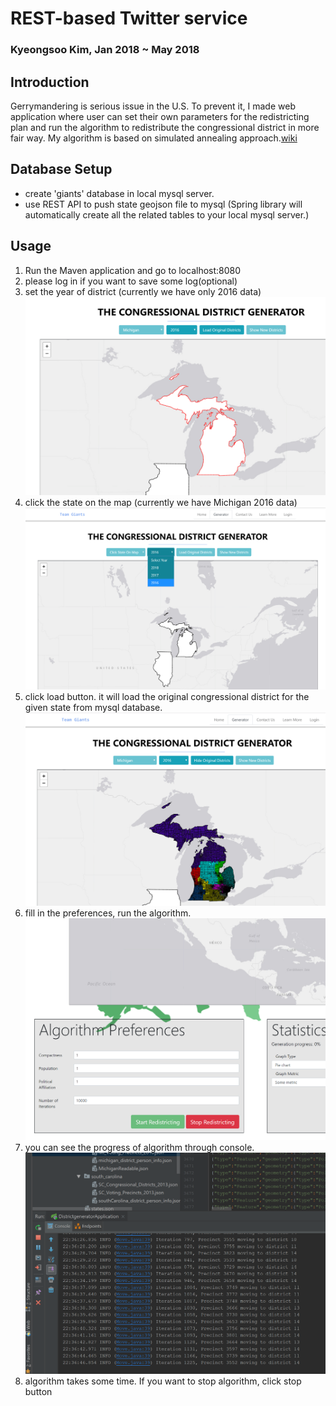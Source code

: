 # REST-based Twitter service
### Kyeongsoo Kim, Jan 2018 ~ May 2018

## Introduction
Gerrymandering is serious issue in the U.S. To prevent it, I made web application where user can set their own parameters for the redistricting plan and run the algorithm to redistribute the congressional district in more fair way. My algorithm is based on simulated annealing approach.[wiki](https://en.wikipedia.org/wiki/Simulated_annealing)


## Database Setup
- create 'giants' database in local mysql server.
- use REST API to push state geojson file to mysql (Spring library will automatically create all the related tables to your local mysql server.)

## Usage
1) Run the Maven application and go to localhost:8080
2) please log in if you want to save some log(optional)
3) set the year of district (currently we have only 2016 data)
![](usage1.png)
4) click the state on the map (currently we have Michigan 2016 data)
![](usage2.png)
5) click load button. it will load the original congressional district for the given state from mysql database.
![](usage3.png)
6) fill in the preferences, run the algorithm.
![](usage4.png)
7) you can see the progress of algorithm through console.
![](usage5.png)
8) algorithm takes some time. If you want to stop algorithm, click stop button
